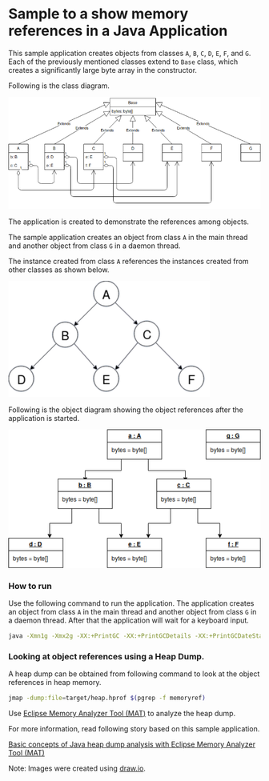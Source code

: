 Sample to a show memory references in a Java Application
========================================================

This sample application creates objects from classes `A`, `B`, `C`, `D`, `E`, `F`, and `G`.
Each of the previously mentioned classes extend to `Base` class, which creates a significantly
large byte array in the constructor.

Following is the class diagram.

![Class Diagram](classes.png "Class Diagram")

The application is created to demonstrate the references among objects.

The sample application creates an object from class `A` in the main thread and another object from
class `G` in a daemon thread.

The instance created from class `A` references the instances created from other classes as shown below.

![References](references.png "References")

Following is the object diagram showing the object references after the application is started.

![Object Diagram](objects.png "Object Diagram")

### How to run

Use the following command to run the application. The application creates an object from class `A` in
the main thread and another object from class `G` in a daemon thread. After that the application will
wait for a keyboard input.

```bash
java -Xmn1g -Xmx2g -XX:+PrintGC -XX:+PrintGCDetails -XX:+PrintGCDateStamps -javaagent:target/memoryref.jar -jar target/memoryref.jar
```

### Looking at object references using a Heap Dump.

A heap dump can be obtained from following command to look at the object references in heap memory.

```bash
jmap -dump:file=target/heap.hprof $(pgrep -f memoryref)
```

Use [Eclipse Memory Analyzer Tool (MAT)][mat] to analyze the  heap dump.

For more information, read following story based on this sample application.

[Basic concepts of Java heap dump analysis with Eclipse Memory Analyzer Tool (MAT)][medium]

[mat]:(https://www.eclipse.org/mat/)
[medium]:(https://medium.com/@chrishantha/basic-concepts-of-java-heap-dump-analysis-with-mat-e3615fd79eb)

Note: Images were created using [draw.io](https://www.draw.io/).
